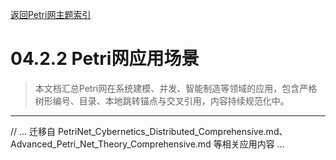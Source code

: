 [返回Petri网主题索引](./README.md)

# 04.2.2 Petri网应用场景

> 本文档汇总Petri网在系统建模、并发、智能制造等领域的应用，包含严格树形编号、目录、本地跳转锚点与交叉引用，内容持续规范化中。

---

// ... 迁移自 PetriNet_Cybernetics_Distributed_Comprehensive.md、Advanced_Petri_Net_Theory_Comprehensive.md 等相关应用内容 ...
